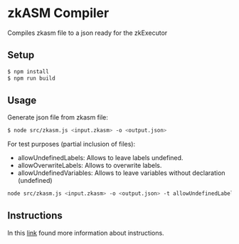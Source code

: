 # zkASM Compiler
Compiles zkasm file to a json ready for the zkExecutor

## Setup

```sh
$ npm install
$ npm run build
```
## Usage
Generate json file from zkasm file:
```sh
$ node src/zkasm.js <input.zkasm> -o <output.json>
```
For test purposes (partial inclusion of files):
- allowUndefinedLabels: Allows to leave labels undefined.
- allowOverwriteLabels: Allows to overwrite labels.
- allowUndefinedVariables: Allows to leave variables without declaration (undefined)

```sh
node src/zkasm.js <input.zkasm> -o <output.json> -t allowUndefinedLabels -t allowOverwriteLabels -t allowUndefinedVariables
```

## Instructions

In this [link](components.md#instructions) found more information about instructions.

